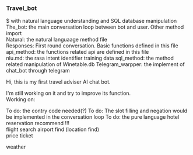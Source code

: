 ### Travel_bot   
$ with natural language understanding and SQL database manipulation  
The_bot: the main conversation loop between bot and user. Other method import  
Natural: the natural languaage method file  
Responses: First round conversation. Basic functions defined in this file  
api_method: the functions related api are defined in this file    
nlu.md: the rasa intent identifier training data 
sql_method: the method related manipulation of Winetable.db 
Telegram_warpper: the implement of chat_bot through telegram  



Hi, this is my first travel adviser AI chat bot. 
  
I'm still working on it and try to improve its function.  
Working on:  

 To do: the contry code needed(?)
 To do: The slot filling and negation would be implemented in the conversation loop
 To do: the pure language hotel reservation recommend !!!  
 flight search
 airport find  (location find)  
 price ticket
 
 weather